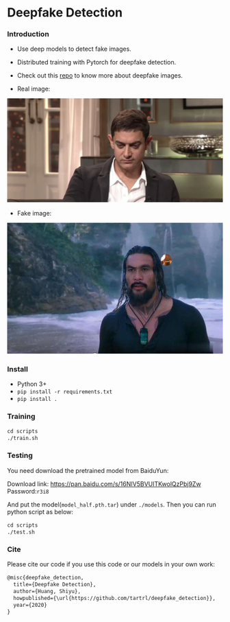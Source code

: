 # Deepfake Detection

### Introduction

- Use deep models to detect fake images. 

- Distributed training with Pytorch for deepfake detection.

- Check out this [repo](https://github.com/EndlessSora/DeeperForensics-1.0) to know more about deepfake images.

- Real image: 

<div align="center">
<img width="600px" height="auto" src="./docs/images/0.png">
</div>

- Fake image:

<div align="center">
<img width="600px" height="auto" src="./docs/images/1.jpeg">
</div>

### Install
- Python 3+
- `pip install -r requirements.txt`
- `pip install .`

### Training
```
cd scripts
./train.sh
```

### Testing
You need download the pretrained model from BaiduYun:

Download link: https://pan.baidu.com/s/16NIV5BVUITKwolQzPbj9Zw  Password:`r3i8`

And put the model(`model_half.pth.tar`) 
under `./models`. Then you can run python script as below:
```
cd scripts
./test.sh
```

### Cite
Please cite our code if you use this code or our models in your own work:
```
@misc{deepfake_detection,
  title={Deepfake Detection},
  author={Huang, Shiyu},
  howpublished={\url{https://github.com/tartrl/deepfake_detection}},
  year={2020}
}
```
